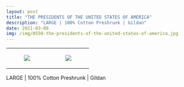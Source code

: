```yaml
---
layout: post
title: "THE PRESIDENTS OF THE UNITED STATES OF AMERICA"
description: "LARGE | 100% Cotton Preshrunk | Gildan"
date: 2021-03-08
img: /img/0550-the-presidents-of-the-united-states-of-america.jpg
---
```




<table style="width:100%;"><tr><td style="vertical-align:top;">
      <figure class="tmblr-full" data-orig-height="2048" data-orig-width="1365" data-orig-src="https://concertshirts.netlify.app/shirts/0550/0550-01.jpg"><img src="https://64.media.tumblr.com/774827fc7d01f35a584b6ee1cfeea0e0/6dc8336ec182dd58-e7/s540x810/a1b86fb8525f05a5789750a5595eea143125484c.jpg" data-orig-height="2048" data-orig-width="1365" data-orig-src="https://concertshirts.netlify.app/shirts/0550/0550-01.jpg"/></figure></td>
    <td style="vertical-align:top;">
      <figure class="tmblr-full" data-orig-height="2048" data-orig-width="1365" data-orig-src="https://concertshirts.netlify.app/shirts/0550/0550-02.jpg"><img src="https://64.media.tumblr.com/d5fe95de3eef2ea6a62ce1f50a93e1ae/6dc8336ec182dd58-e3/s540x810/b388a32045394ff462b54a810842442d9def6dc6.jpg" data-orig-height="2048" data-orig-width="1365" data-orig-src="https://concertshirts.netlify.app/shirts/0550/0550-02.jpg"/></figure></td>
  </tr></table><p>
  LARGE | 100% Cotton Preshrunk | Gildan
</p>
